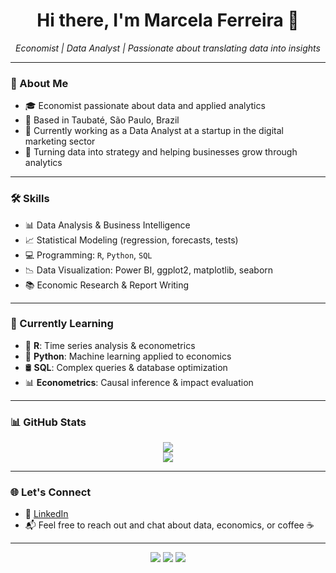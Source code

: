 <h1 align="center">Hi there, I'm Marcela Ferreira 👋</h1>

<p align="center">
  <em>Economist | Data Analyst | Passionate about translating data into insights</em>
</p>

---

### 📍 About Me

- 🎓 Economist passionate about data and applied analytics  
- 📍 Based in Taubaté, São Paulo, Brazil  
- 💼 Currently working as a Data Analyst at a startup in the digital marketing sector  
- 🚀 Turning data into strategy and helping businesses grow through analytics

---

### 🛠️ Skills

- 📊 Data Analysis & Business Intelligence  
- 📈 Statistical Modeling (regression, forecasts, tests)  
- 💻 Programming: `R`, `Python`, `SQL`  
- 📉 Data Visualization: Power BI, ggplot2, matplotlib, seaborn  
- 📚 Economic Research & Report Writing

---

### 🚧 Currently Learning

- 🧠 **R**: Time series analysis & econometrics  
- 🤖 **Python**: Machine learning applied to economics  
- 🛢️ **SQL**: Complex queries & database optimization  
- 📊 **Econometrics**: Causal inference & impact evaluation  

---

### 📊 GitHub Stats

<p align="center">
  <img src="https://github-readme-stats.vercel.app/api/top-langs/?username=MarcelaFerreiraR&layout=compact&theme=tokyonight"/>
  <br>
  <img src="https://github-readme-stats.vercel.app/api?username=MarcelaFerreiraR&show_icons=true&theme=tokyonight&hide=prs,issues"/>
</p>

---

### 🌐 Let's Connect

- 🔗 [LinkedIn](https://www.linkedin.com/in/marcela-ferreira-da-rocha)  
- 📬 Feel free to reach out and chat about data, economics, or coffee ☕

---

<p align="center">
  <img src="https://img.shields.io/badge/R-276DC3?style=for-the-badge&logo=r&logoColor=white"/>
  <img src="https://img.shields.io/badge/Python-3776AB?style=for-the-badge&logo=python&logoColor=white"/>
  <img src="https://img.shields.io/badge/SQL-4479A1?style=for-the-badge&logo=postgresql&logoColor=white"/>
</p>
